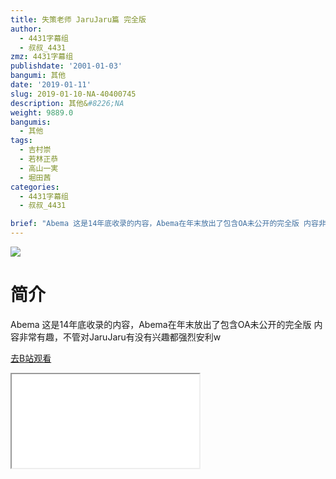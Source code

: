 ```yaml
---
title: 失策老师 JaruJaru篇 完全版
author:
  - 4431字幕组
  - 叔叔_4431
zmz: 4431字幕组
publishdate: '2001-01-03'
bangumi: 其他
date: '2019-01-11'
slug: 2019-01-10-NA-40400745
description: 其他&#8226;NA
weight: 9889.0
bangumis:
  - 其他
tags:
  - 吉村崇
  - 若林正恭
  - 高山一実
  - 堀田茜
categories:
  - 4431字幕组
  - 叔叔_4431

brief: "Abema 这是14年底收录的内容，Abema在年末放出了包含OA未公开的完全版 内容非常有趣，不管对JaruJaru有没有兴趣都强烈安利w"
---
```

![](https://i.imgur.com/F6T49CS.jpg)
# 简介  
Abema
这是14年底收录的内容，Abema在年末放出了包含OA未公开的完全版
内容非常有趣，不管对JaruJaru有没有兴趣都强烈安利w  

[去B站观看](https://www.bilibili.com/video/av40400745/)
<div class ="resp-container"><iframe class="testiframe" src="//player.bilibili.com/player.html?aid=40400745"", scrolling="no", allowfullscreen="true" > </iframe></div> 
